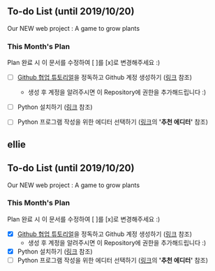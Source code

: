 ## To-do List (until 2019/10/20)
Our NEW web project : A game to grow plants

### This Month's Plan
Plan 완료 시 이 문서를 수정하여 [ ]를 [x]로 변경해주세요 :)
- [ ] [Github 협업 튜토리얼](https://milooy.wordpress.com/2017/06/21/working-together-with-github-tutorial/)을 정독하고 Github 계정 생성하기 ([링크](https://gabii.tistory.com/entry/Git-Github-%EA%B3%84%EC%A0%95-%EC%83%9D%EC%84%B1%ED%95%98%EA%B8%B0) 참조)
	- 생성 후 계정을 알려주시면 이 Repository에 권한을 추가해드립니다 :)
- [ ] Python 설치하기 ([링크](https://wikidocs.net/8) 참조)
- [ ] Python 프로그램 작성을 위한 에디터 선택하기 ([링크](https://wikidocs.net/17684)의 **'추천 에디터'** 참조)


## ellie
## To-do List (until 2019/10/20)
Our NEW web project : A game to grow plants

### This Month's Plan
Plan 완료 시 이 문서를 수정하여 [ ]를 [x]로 변경해주세요 :)
- [x] [Github 협업 튜토리얼](https://milooy.wordpress.com/2017/06/21/working-together-with-github-tutorial/)을 정독하고 Github 계정 생성하기 ([링크](https://gabii.tistory.com/entry/Git-Github-%EA%B3%84%EC%A0%95-%EC%83%9D%EC%84%B1%ED%95%98%EA%B8%B0) 참조)
	- 생성 후 계정을 알려주시면 이 Repository에 권한을 추가해드립니다 :)
- [X] Python 설치하기 ([링크](https://wikidocs.net/8) 참조)
- [ ] Python 프로그램 작성을 위한 에디터 선택하기 ([링크](https://wikidocs.net/17684)의 **'추천 에디터'** 참조)
